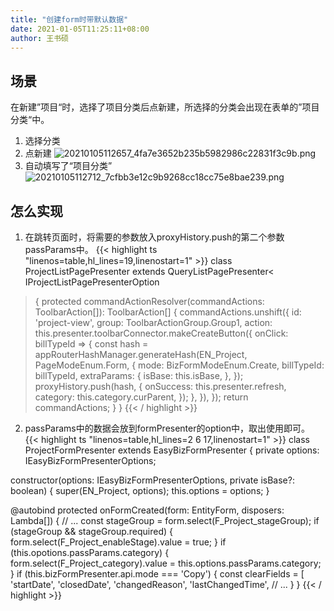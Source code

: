 ```yaml
---
title: "创建form时带默认数据"
date: 2021-01-05T11:25:11+08:00
author: 王书硕
---
```


## 场景
在新建”项目“时，选择了项目分类后点新建，所选择的分类会出现在表单的”项目分类“中。

1. 选择分类
2. 点新建
![20210105112657_4fa7e3652b235b5982986c22831f3c9b.png](https://hugo-1256216240.cos.ap-chengdu.myqcloud.com/20210105112657_4fa7e3652b235b5982986c22831f3c9b.png)
3. 自动填写了“项目分类”
![20210105112712_7cfbb3e12c9b9268cc18cc75e8bae239.png](https://hugo-1256216240.cos.ap-chengdu.myqcloud.com/20210105112712_7cfbb3e12c9b9268cc18cc75e8bae239.png)

## 怎么实现

1. 在跳转页面时，将需要的参数放入proxyHistory.push的第二个参数passParams中。
{{< highlight ts "linenos=table,hl_lines=19,linenostart=1" >}}
class ProjectListPagePresenter extends QueryListPagePresenter<
  IProjectListPagePresenterOption
>{
  protected commandActionResolver(commandActions: ToolbarAction[]): ToolbarAction[] {
    commandActions.unshift({
      id: 'project-view',
      group: ToolbarActionGroup.Group1,
      action: this.presenter.toolbarConnector.makeCreateButton({
        onClick: billTypeId => {
          const hash = appRouterHashManager.generateHash(EN_Project, PageModeEnum.Form, {
            mode: BizFormModeEnum.Create,
            billTypeId: billTypeId,
            extraParams: {
              isBase: this.isBase,
            },
          });
          proxyHistory.push(hash, {
            onSuccess: this.presenter.refresh,
            category: this.category.curParent,
          });
        },
      }),
    });
    return commandActions;
  }
}
{{< / highlight >}}

2. passParams中的数据会放到formPresenter的option中，取出使用即可。
{{< highlight ts "linenos=table,hl_lines=2 6 17,linenostart=1" >}}
class ProjectFormPresenter extends EasyBizFormPresenter<IProject> {
  private options: IEasyBizFormPresenterOptions;

  constructor(options: IEasyBizFormPresenterOptions, private isBase?: boolean) {
    super(EN_Project, options);
    this.options = options;
  }

  @autobind
  protected onFormCreated(form: EntityForm<IProject>, disposers: Lambda[]) {
    // ...
    const stageGroup = form.select(F_Project_stageGroup);
    if (stageGroup && stageGroup.required) {
      form.select(F_Project_enableStage).value = true;
    }
    if (this.opotions.passParams.category) {
      form.select(F_Project_category).value = this.options.passParams.category;
    }
    if (this.bizFormPresenter.api.mode === 'Copy') {
      const clearFields = [
        'startDate',
        'closedDate',
        'changedReason',
        'lastChangedTime',
    // ...
  }
}
{{< / highlight >}}
